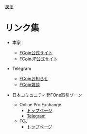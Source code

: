 [戻る](./)

# リンク集

- 本家
    - [FCoin公式サイト](https://www.fcoin.com)
    - [FCoinJP公式サイト](https://www.fcoinjp.com)
    
- Telegram
    - [FCoinお知らせ](https://t.me/fcoinfanjapanese)
    - [FCoin雑談](https://t.me/fcoinchatjapanese)
    
- 日本コミュニティ発FOne取引ゾーン
    - Online Pro Exchange
        - [トップページ](https://www.fcoin.com/category/onlineproexchange)
        - [Telegram](https://t.me/OnlinePro_Exchange)
    - FCJ
        - [トップページ](https://www.fcoin.com/category/japancommunity)